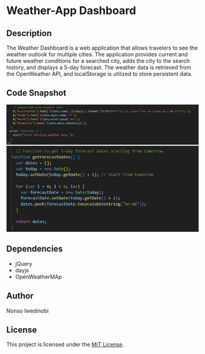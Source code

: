 # Weather-App Dashboard
## Description

The Weather Dashboard is a web application that allows travelers to see the weather outlook for multiple cities. The application provides current and future weather conditions for a searched city, adds the city to the search history, and displays a 5-day forecast. The weather data is retrieved from the OpenWeather API, and localStorage is utilized to store persistent data.

## Code Snapshot
![Alt text](image.png)
![Alt text](image-1.png)
## Dependencies
- jQuery
- dayjs
- OpenWeatherMAp
## Author
Nonso Iwedinobi

## License
This project is licensed under the [MIT License](LICENSE).
